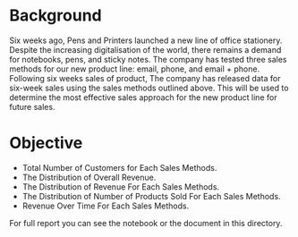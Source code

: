 # Background

  Six weeks ago, Pens and Printers launched a new line of office stationery. Despite the increasing digitalisation of the world, there remains a demand for notebooks, pens, and sticky notes. The company has tested three sales methods for our new product line: email, phone, and email + phone. Following six weeks sales of product, The company has released data for six-week sales using the sales methods outlined above. This will be used to determine the most effective sales approach for the new product line for future sales.

# Objective

  - Total Number of Customers for Each Sales Methods.
  - The Distribution of Overall Revenue.
  - The Distribution of Revenue For Each Sales Methods.
  - The Distribution of Number of Products Sold For Each Sales Methods.
  - Revenue Over Time For Each Sales Methods.

For full report you can see the notebook or the document in this directory.

